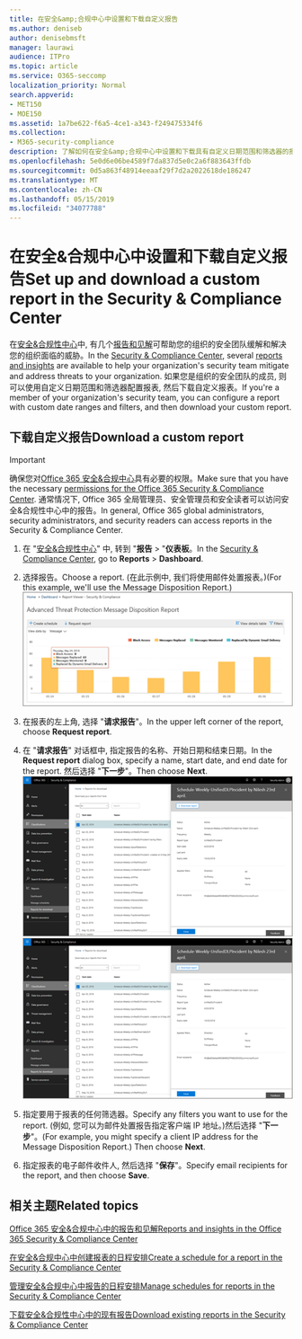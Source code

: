 ```yaml
---
title: 在安全&amp;合规中心中设置和下载自定义报告
ms.author: deniseb
author: denisebmsft
manager: laurawi
audience: ITPro
ms.topic: article
ms.service: O365-seccomp
localization_priority: Normal
search.appverid:
- MET150
- MOE150
ms.assetid: 1a7be622-f6a5-4ce1-a343-f249475334f6
ms.collection:
- M365-security-compliance
description: 了解如何在安全&amp;合规中心中设置和下载具有自定义日期范围和筛选器的报表。
ms.openlocfilehash: 5e0d6e06be4589f7da837d5e0c2a6f883643ffdb
ms.sourcegitcommit: 0d5a863f48914eeaaf29f7d2a2022618de186247
ms.translationtype: MT
ms.contentlocale: zh-CN
ms.lasthandoff: 05/15/2019
ms.locfileid: "34077788"
---
```

# <a name="set-up-and-download-a-custom-report-in-the-security-amp-compliance-center"></a><span data-ttu-id="26237-103">在安全&amp;合规中心中设置和下载自定义报告</span><span class="sxs-lookup"><span data-stu-id="26237-103">Set up and download a custom report in the Security &amp; Compliance Center</span></span>

<span data-ttu-id="26237-104">在[安全&amp;合规性中心](https://protection.office.com)中, 有几个[报告和见解](reports-and-insights-in-security-and-compliance.md)可帮助您的组织的安全团队缓解和解决您的组织面临的威胁。</span><span class="sxs-lookup"><span data-stu-id="26237-104">In the [Security &amp; Compliance Center](https://protection.office.com), several [reports and insights](reports-and-insights-in-security-and-compliance.md) are available to help your organization's security team mitigate and address threats to your organization.</span></span> <span data-ttu-id="26237-105">如果您是组织的安全团队的成员, 则可以使用自定义日期范围和筛选器配置报表, 然后下载自定义报表。</span><span class="sxs-lookup"><span data-stu-id="26237-105">If you're a member of your organization's security team, you can configure a report with custom date ranges and filters, and then download your custom report.</span></span> 
  
## <a name="download-a-custom-report"></a><span data-ttu-id="26237-106">下载自定义报告</span><span class="sxs-lookup"><span data-stu-id="26237-106">Download a custom report</span></span>

> [!IMPORTANT]
> <span data-ttu-id="26237-107">确保您对[Office 365 安全&amp;合规中心](permissions-in-the-security-and-compliance-center.md)具有必要的权限。</span><span class="sxs-lookup"><span data-stu-id="26237-107">Make sure that you have the necessary [permissions for the Office 365 Security &amp; Compliance Center](permissions-in-the-security-and-compliance-center.md).</span></span> <span data-ttu-id="26237-108">通常情况下, Office 365 全局管理员、安全管理员和安全读者可以访问安全&amp;合规性中心中的报告。</span><span class="sxs-lookup"><span data-stu-id="26237-108">In general, Office 365 global administrators, security administrators, and security readers can access reports in the Security &amp; Compliance Center.</span></span> 
  
1. <span data-ttu-id="26237-109">在 "[安全&amp;合规性中心](https://protection.office.com)" 中, 转到 "**报告** \> "**仪表板**。</span><span class="sxs-lookup"><span data-stu-id="26237-109">In the [Security &amp; Compliance Center](https://protection.office.com), go to **Reports** \> **Dashboard**.</span></span>
    
2. <span data-ttu-id="26237-110">选择报告。</span><span class="sxs-lookup"><span data-stu-id="26237-110">Choose a report.</span></span> <span data-ttu-id="26237-111">(在此示例中, 我们将使用邮件处置报表。)</span><span class="sxs-lookup"><span data-stu-id="26237-111">(For this example, we'll use the Message Disposition Report.)</span></span><br/>![选择 "请求报告" 以下载报告](media/b566925d-b9d9-453d-9bdd-f2637c7ba140.png)
  
3. <span data-ttu-id="26237-113">在报表的左上角, 选择 "**请求报告**"。</span><span class="sxs-lookup"><span data-stu-id="26237-113">In the upper left corner of the report, choose **Request report**.</span></span>
    
4. <span data-ttu-id="26237-114">在 "**请求报告**" 对话框中, 指定报告的名称、开始日期和结束日期。</span><span class="sxs-lookup"><span data-stu-id="26237-114">In the **Request report** dialog box, specify a name, start date, and end date for the report.</span></span> <span data-ttu-id="26237-115">然后选择 "**下一步**"。</span><span class="sxs-lookup"><span data-stu-id="26237-115">Then choose **Next**.</span></span><br/><span data-ttu-id="26237-116">![在 "安全&amp;合规性中心" 中\> , 选择 "报告报告以供下载"](media/65e625f5-c98c-49fc-9c1f-8c80ec8308fd.png)</span><span class="sxs-lookup"><span data-stu-id="26237-116">![In the Security &amp; Compliance Center, choose Reports \> Reports for download](media/65e625f5-c98c-49fc-9c1f-8c80ec8308fd.png)</span></span>
  
5. <span data-ttu-id="26237-117">指定要用于报表的任何筛选器。</span><span class="sxs-lookup"><span data-stu-id="26237-117">Specify any filters you want to use for the report.</span></span> <span data-ttu-id="26237-118">(例如, 您可以为邮件处置报告指定客户端 IP 地址。)然后选择 "**下一步**"。</span><span class="sxs-lookup"><span data-stu-id="26237-118">(For example, you might specify a client IP address for the Message Disposition Report.) Then choose **Next**.</span></span>
    
6. <span data-ttu-id="26237-119">指定报表的电子邮件收件人, 然后选择 "**保存**"。</span><span class="sxs-lookup"><span data-stu-id="26237-119">Specify email recipients for the report, and then choose **Save**.</span></span>
    
## <a name="related-topics"></a><span data-ttu-id="26237-120">相关主题</span><span class="sxs-lookup"><span data-stu-id="26237-120">Related topics</span></span>

[<span data-ttu-id="26237-121">Office 365 安全&amp;合规中心中的报告和见解</span><span class="sxs-lookup"><span data-stu-id="26237-121">Reports and insights in the Office 365 Security &amp; Compliance Center</span></span>](reports-and-insights-in-security-and-compliance.md)
  
[<span data-ttu-id="26237-122">在安全&amp;合规中心中创建报表的日程安排</span><span class="sxs-lookup"><span data-stu-id="26237-122">Create a schedule for a report in the Security &amp; Compliance Center</span></span>](create-a-schedule-for-a-report.md)
  
[<span data-ttu-id="26237-123">管理安全&amp;合规中心中报告的日程安排</span><span class="sxs-lookup"><span data-stu-id="26237-123">Manage schedules for reports in the Security &amp; Compliance Center</span></span>](manage-schedules-for-multiple-reports.md)
  
[<span data-ttu-id="26237-124">下载安全&amp;合规性中心中的现有报告</span><span class="sxs-lookup"><span data-stu-id="26237-124">Download existing reports in the Security &amp; Compliance Center</span></span>](download-existing-reports.md)
  

